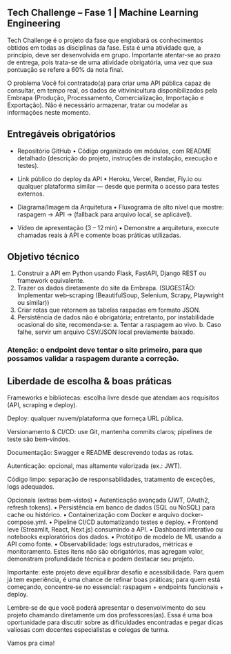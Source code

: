## Tech Challenge – Fase 1 | Machine Learning Engineering

Tech Challenge é o projeto da fase que englobará os conhecimentos obtidos em todas as disciplinas da fase. Esta é uma atividade que, a princípio, deve ser desenvolvida em grupo. Importante atentar-se ao prazo de entrega, pois trata-se de uma atividade obrigatória, uma vez que sua pontuação se refere a 60% da nota final. 

O problema
Você foi contratado(a) para criar uma API pública capaz de consultar, em tempo real, os dados de vitivinicultura disponibilizados pela Embrapa (Produção, Processamento, Comercialização, Importação e Exportação). Não é necessário armazenar, tratar ou modelar as informações neste momento.

## Entregáveis obrigatórios
- Repositório GitHub
 • Código organizado em módulos, com README detalhado (descrição do projeto, instruções de instalação, execução e testes).


- Link público do deploy da API
 • Heroku, Vercel, Render, Fly.io ou qualquer plataforma similar — desde que permita o acesso para testes externos.


- Diagrama/Imagem da Arquitetura
 • Fluxograma de alto nível que mostre: raspagem → API → (fallback para arquivo local, se aplicável).


- Vídeo de apresentação (3 – 12 min)
 • Demonstre a arquitetura, execute chamadas reais à API e comente boas práticas utilizadas.



## Objetivo técnico
1. Construir a API em Python usando Flask, FastAPI, Django REST ou framework equivalente.
2. Trazer os dados diretamente do site da Embrapa. (SUGESTÃO: Implementar web‑scraping (BeautifulSoup, Selenium, Scrapy, Playwright ou similar))
3. Criar rotas que retornem as tabelas raspadas em formato JSON.
4. Persistência de dados não é obrigatória; entretanto, por instabilidade ocasional do site, recomenda‑se:
   a. Tentar a raspagem ao vivo.
   b. Caso falhe, servir um arquivo CSV/JSON local previamente baixado.


###  Atenção: o endpoint deve tentar o site primeiro, para que possamos validar a raspagem durante a correção.



## Liberdade de escolha & boas práticas
Frameworks e bibliotecas: escolha livre desde que atendam aos requisitos (API, scraping e deploy).

Deploy: qualquer nuvem/plataforma que forneça URL pública.

Versionamento & CI/CD: use Git, mantenha commits claros; pipelines de teste são bem‑vindos.

Documentação: Swagger e README descrevendo todas as rotas.

Autenticação: opcional, mas altamente valorizada (ex.: JWT).

Código limpo: separação de responsabilidades, tratamento de exceções, logs adequados.

Opcionais (extras bem‑vistos)
• Autenticação avançada (JWT, OAuth2, refresh tokens). 
• Persistência em banco de dados (SQL ou NoSQL) para cache ou histórico. 
• Containerização com Docker e arquivo docker-compose.yml. 
• Pipeline CI/CD automatizando testes e deploy. 
• Frontend leve (Streamlit, React, Next.js) consumindo a API. 
• Dashboard interativo ou notebooks exploratórios dos dados. 
• Protótipo de modelo de ML usando a API como fonte. 
• Observabilidade: logs estruturados, métricas e monitoramento. 
Estes itens não são obrigatórios, mas agregam valor, demonstram profundidade técnica e podem destacar seu projeto.


Importante: este projeto deve equilibrar desafio e acessibilidade. Para quem já tem experiência, é uma chance de refinar boas práticas; para quem está começando, concentre‑se no essencial: raspagem + endpoints funcionais + deploy.

Lembre‑se de que você poderá apresentar o desenvolvimento do seu projeto chamando diretamente um dos professores(as). Essa é uma boa oportunidade para discutir sobre as dificuldades encontradas e pegar dicas valiosas com docentes especialistas e colegas de turma.

Vamos pra cima!
